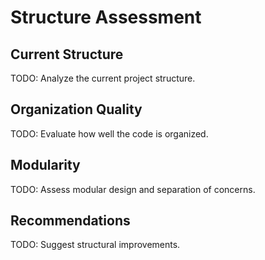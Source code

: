 # Structure Assessment

## Current Structure

TODO: Analyze the current project structure.

## Organization Quality

TODO: Evaluate how well the code is organized.

## Modularity

TODO: Assess modular design and separation of concerns.

## Recommendations

TODO: Suggest structural improvements.
